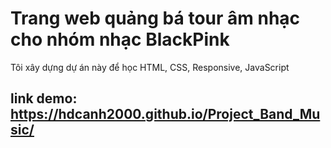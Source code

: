 # Trang web quảng bá tour âm nhạc cho nhóm nhạc BlackPink
Tôi xây dựng dự án này để học HTML, CSS, Responsive, JavaScript 

## link demo: https://hdcanh2000.github.io/Project_Band_Music/